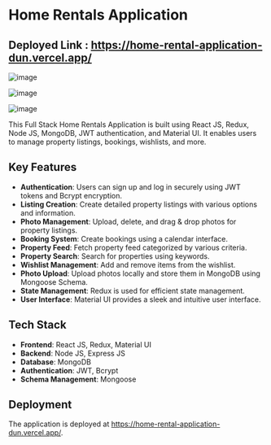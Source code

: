 # Home Rentals Application

## Deployed Link : https://home-rental-application-dun.vercel.app/

![image](https://github.com/MOHDSAMIULLAH/Home_Rental_Application_Frontend/assets/91786605/a32c91a8-6067-43a1-b21e-ee98588b6433)

![image](https://github.com/MOHDSAMIULLAH/Home_Rental_Application_Frontend/assets/91786605/fed315d3-3958-4653-9851-0e2808671283)

![image](https://github.com/MOHDSAMIULLAH/Home_Rental_Application_Frontend/assets/91786605/21cd7297-96da-4785-ada3-e9a0472160a3)

This Full Stack Home Rentals Application is built using React JS, Redux, Node JS, MongoDB, JWT authentication, and Material UI. It enables users to manage property listings, bookings, wishlists, and more.

## Key Features

- **Authentication**: Users can sign up and log in securely using JWT tokens and Bcrypt encryption.
- **Listing Creation**: Create detailed property listings with various options and information.
- **Photo Management**: Upload, delete, and drag & drop photos for property listings.
- **Booking System**: Create bookings using a calendar interface.
- **Property Feed**: Fetch property feed categorized by various criteria.
- **Property Search**: Search for properties using keywords.
- **Wishlist Management**: Add and remove items from the wishlist.
- **Photo Upload**: Upload photos locally and store them in MongoDB using Mongoose Schema.
- **State Management**: Redux is used for efficient state management.
- **User Interface**: Material UI provides a sleek and intuitive user interface.

## Tech Stack

- **Frontend**: React JS, Redux, Material UI
- **Backend**: Node JS, Express JS
- **Database**: MongoDB
- **Authentication**: JWT, Bcrypt
- **Schema Management**: Mongoose

## Deployment

The application is deployed at https://home-rental-application-dun.vercel.app/.
